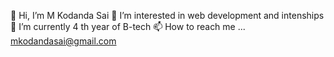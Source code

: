 👋 Hi, I’m M Kodanda Sai
👀 I’m interested in web development and intenships
🌱 I’m currently 4 th year of B-tech
📫 How to reach me ... mkodandasai@gmail.com
